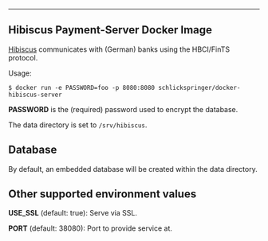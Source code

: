 ------------------------------------
Hibiscus Payment-Server Docker Image
------------------------------------

[Hibiscus](http://www.willuhn.de/products/hibiscus-server/) communicates with
(German) banks using the HBCI/FinTS protocol.

Usage:

    $ docker run -e PASSWORD=foo -p 8080:8080 schlickspringer/docker-hibiscus-server


**PASSWORD** is the (required) password used to encrypt the database.

The data directory is set to ``/srv/hibiscus``.

Database
--------

By default, an embedded database will be created within the data directory.

Other supported environment values
----------------------------------

**USE_SSL** (default: true): Serve via SSL.

**PORT** (default: 38080): Port to provide service at.
